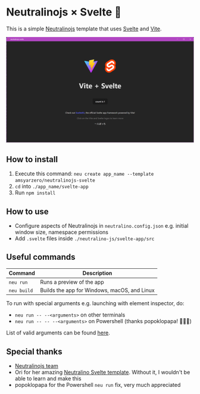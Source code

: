 # Neutralinojs × Svelte 🦧

This is a simple [Neutralinojs](https://neutralino.js.org/) template that uses [Svelte](https://svelte.dev) and [Vite](https://vite.dev/).

![Screenshot of the Neutralinojs Svelte app](./docs/screenshot.png)

## How to install

1. Execute this command: `neu create app_name --template amsyarzero/neutralinojs-svelte`
2. `cd` into `./app_name/svelte-app`
3. Run `npm install`

## How to use

- Configure aspects of Neutralinojs in `neutralino.config.json` e.g. initial window size, namespace permissions
- Add `.svelte` files inside `./neutralino-js/svelte-app/src`

## Useful commands

| Command     | Description                                  |
| ----------- | -------------------------------------------- |
| `neu run`   | Runs a preview of the app                    |
| `neu build` | Builds the app for Windows, macOS, and Linux |

To run with special arguments e.g. launching with element inspector, do:

- `neu run -- --<arguments>` on other terminals
- `neu run -- -- --<arguments>` on Powershell (thanks popoklopapa! 🙇🏽‍♂️)

List of valid arguments can be found [here](https://neutralino.js.org/docs/cli/internal-cli-arguments).

## Special thanks

- [Neutralinojs team](https://neutralino.js.org/docs/contributing/about-neutralinojs)
- Ori for her amazing [Neutralino Svelte template](https://github.com/origamingwastaken/neutralino-svelte). Without it, I wouldn't be able to learn and make this
- popoklopapa for the Powershell `neu run` fix, very much appreciated
